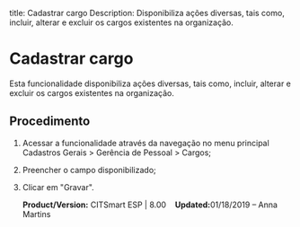 title: Cadastrar cargo
Description: Disponibiliza ações diversas, tais como, incluir, alterar e excluir os cargos existentes na organização.
# Cadastrar cargo

Esta funcionalidade disponibiliza ações diversas, tais como, incluir, alterar e
excluir os cargos existentes na organização.

Procedimento
----------------

1.  Acessar a funcionalidade através da navegação no menu principal Cadastros
    Gerais \> Gerência de Pessoal \> Cargos;

2.  Preencher o campo disponibilizado;

3.  Clicar em "Gravar".


    <b>Product/Version:</b> CITSmart ESP | 8.00 &nbsp;&nbsp;
    <b>Updated:</b>01/18/2019 – Anna Martins

